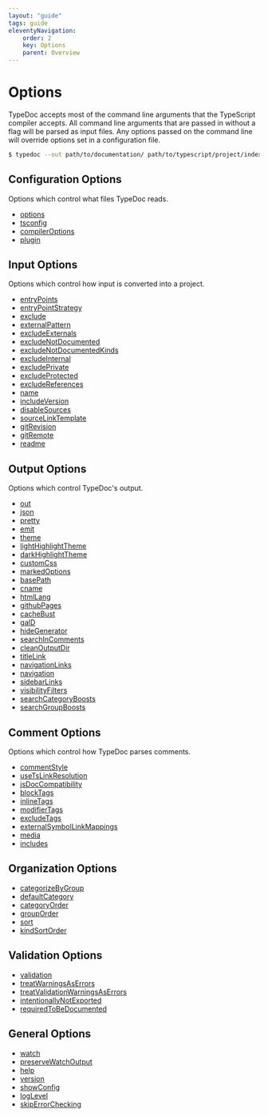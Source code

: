 ```yaml
---
layout: "guide"
tags: guide
eleventyNavigation:
    order: 2
    key: Options
    parent: Overview
---
```


# Options

TypeDoc accepts most of the command line arguments that the TypeScript compiler accepts.
All command line arguments that are passed in without a flag will be parsed as input files.
Any options passed on the command line will override options set in a configuration file.

```bash
$ typedoc --out path/to/documentation/ path/to/typescript/project/index.ts
```

## Configuration Options

Options which control what files TypeDoc reads.

-   [options](/options/configuration/#options)
-   [tsconfig](/options/configuration/#tsconfig)
-   [compilerOptions](/options/configuration/#compileroptions)
-   [plugin](/options/configuration/#plugin)

## Input Options

Options which control how input is converted into a project.

-   [entryPoints](/options/input/#entrypoints)
-   [entryPointStrategy](/options/input/#entrypointstrategy)
-   [exclude](/options/input/#exclude)
-   [externalPattern](/options/input/#externalpattern)
-   [excludeExternals](/options/input/#excludeexternals)
-   [excludeNotDocumented](/options/input/#excludenotdocumented)
-   [excludeNotDocumentedKinds](/options/input/#excludenotdocumentedkinds)
-   [excludeInternal](/options/input/#excludeinternal)
-   [excludePrivate](/options/input/#excludeprivate)
-   [excludeProtected](/options/input/#excludeprotected)
-   [excludeReferences](/options/input/#excludereferences)
-   [name](/options/input/#name)
-   [includeVersion](/options/input/#includeversion)
-   [disableSources](/options/input/#disablesources)
-   [sourceLinkTemplate](/options/input/#sourcelinktemplate)
-   [gitRevision](/options/input/#gitrevision)
-   [gitRemote](/options/input/#gitremote)
-   [readme](/options/input/#readme)

## Output Options

Options which control TypeDoc's output.

-   [out](/options/output/#out)
-   [json](/options/output/#json)
-   [pretty](/options/output/#pretty)
-   [emit](/options/output/#emit)
-   [theme](/options/output/#theme)
-   [lightHighlightTheme](/options/output/#lighthighlighttheme)
-   [darkHighlightTheme](/options/output/#darkhighlighttheme)
-   [customCss](/options/output/#customcss)
-   [markedOptions](/options/output/#markedoptions)
-   [basePath](/options/output/#basepath)
-   [cname](/options/output/#cname)
-   [htmlLang](/options/output/#htmllang)
-   [githubPages](/options/output/#githubpages)
-   [cacheBust](/options/output/#cachebust)
-   [gaID](/options/output/#gaid)
-   [hideGenerator](/options/output/#hidegenerator)
-   [searchInComments](/options/output/#searchincomments)
-   [cleanOutputDir](/options/output/#cleanoutputdir)
-   [titleLink](/options/output/#titlelink)
-   [navigationLinks](/options/output/#navigationlinks)
-   [navigation](/options/output/#navigation)
-   [sidebarLinks](/options/output/#sidebarlinks)
-   [visibilityFilters](/options/output/#visibilityfilters)
-   [searchCategoryBoosts](/options/output/#searchcategoryboosts)
-   [searchGroupBoosts](/options/output/#searchgroupboosts)

## Comment Options

Options which control how TypeDoc parses comments.

-   [commentStyle](/options/comments/#commentstyle)
-   [useTsLinkResolution](/options/comments/#usetslinkresolution)
-   [jsDocCompatibility](/options/comments/#jsdoccompatibility)
-   [blockTags](/options/comments/#blocktags)
-   [inlineTags](/options/comments/#inlinetags)
-   [modifierTags](/options/comments/#modifiertags)
-   [excludeTags](/options/comments/#excludetags)
-   [externalSymbolLinkMappings](/options/comments/#externalsymbollinkmappings)
-   [media](/options/comments/#media)
-   [includes](/options/comments/#includes)

## Organization Options

-   [categorizeByGroup](/options/organization/#categorizebygroup)
-   [defaultCategory](/options/organization/#defaultcategory)
-   [categoryOrder](/options/organization/#categoryorder)
-   [groupOrder](/options/organization/#grouporder)
-   [sort](/options/organization/#sort)
-   [kindSortOrder](/options/organization/#kindsortorder)

## Validation Options

-   [validation](/options/validation/#validation)
-   [treatWarningsAsErrors](/options/validation/#treatwarningsaserrors)
-   [treatValidationWarningsAsErrors](/options/validation/#treatvalidationwarningsaserrors)
-   [intentionallyNotExported](/options/validation/#intentionallynotexported)
-   [requiredToBeDocumented](/options/validation/#requiredtobedocumented)

## General Options

-   [watch](/options/other/#watch)
-   [preserveWatchOutput](/options/other/#preservewatchoutput)
-   [help](/options/other/#help)
-   [version](/options/other/#version)
-   [showConfig](/options/other/#showconfig)
-   [logLevel](/options/other/#loglevel)
-   [skipErrorChecking](/options/other/#skiperrorchecking)
